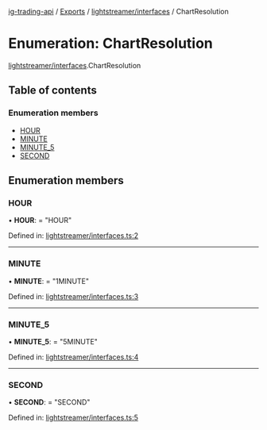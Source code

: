 [ig-trading-api](../README.md) / [Exports](../modules.md) / [lightstreamer/interfaces](../modules/lightstreamer_interfaces.md) / ChartResolution

# Enumeration: ChartResolution

[lightstreamer/interfaces](../modules/lightstreamer_interfaces.md).ChartResolution

## Table of contents

### Enumeration members

- [HOUR](lightstreamer_interfaces.chartresolution.md#hour)
- [MINUTE](lightstreamer_interfaces.chartresolution.md#minute)
- [MINUTE_5](lightstreamer_interfaces.chartresolution.md#minute_5)
- [SECOND](lightstreamer_interfaces.chartresolution.md#second)

## Enumeration members

### HOUR

• **HOUR**: = "HOUR"

Defined in: [lightstreamer/interfaces.ts:2](https://github.com/bennycode/ig-trading-api/blob/1448b27/src/lightstreamer/interfaces.ts#L2)

---

### MINUTE

• **MINUTE**: = "1MINUTE"

Defined in: [lightstreamer/interfaces.ts:3](https://github.com/bennycode/ig-trading-api/blob/1448b27/src/lightstreamer/interfaces.ts#L3)

---

### MINUTE_5

• **MINUTE_5**: = "5MINUTE"

Defined in: [lightstreamer/interfaces.ts:4](https://github.com/bennycode/ig-trading-api/blob/1448b27/src/lightstreamer/interfaces.ts#L4)

---

### SECOND

• **SECOND**: = "SECOND"

Defined in: [lightstreamer/interfaces.ts:5](https://github.com/bennycode/ig-trading-api/blob/1448b27/src/lightstreamer/interfaces.ts#L5)
